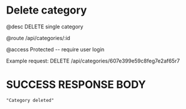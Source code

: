 # Delete category
@desc DELETE single category

@route /api/categories/:id

@access Protected -- require user login

Example request: DELETE /api/categories/607e399e59c8feg7e2af65r7

# SUCCESS RESPONSE BODY
```
"Category deleted"
```

